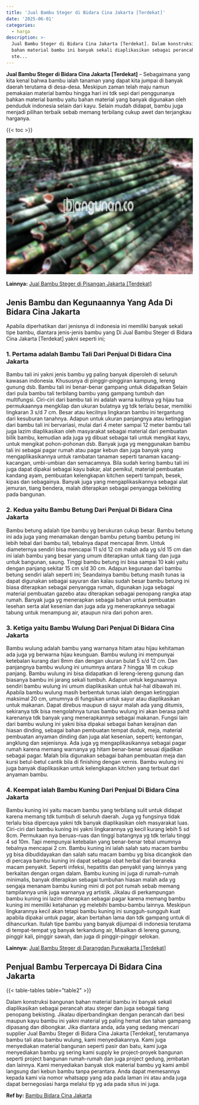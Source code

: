 ```yaml
---
title: 'Jual Bambu Steger di Bidara Cina Jakarta [Terdekat]'
date: '2025-06-01'
categories:
  - harga
description: >-
  Jual Bambu Steger di Bidara Cina Jakarta [Terdekat]. Dalam konstruksi bangunan
  bahan material bambu ini banyak sekali diaplikasikan sebagai perancah atau
  ste...
---
```


**Jual Bambu Steger di Bidara Cina Jakarta \[Terdekat\]** – Sebagaimana yang kita kenal bahwa bambu ialah tanaman yang dapat kita jumpai di banyak daerah terutama di desa-desa. Meskipun zaman telah maju namun pemakaian material bambu hingga hari ini tdk sepi dari penggunanya bahkan material bambu yaitu bahan material yang banyak digunakan oleh penduduk indonesia selain dari kayu. Selain mudah didapat, bambu juga menjadi pilihan terbaik sebab memang terbilang cukup awet dan terjangkau harganya.

{{< toc >}}

![Jual Bambu Steger di Bidara Cina Jakarta [Terdekat]](/images/jual-bambu-tali-39.png)

**Lainnya:** [Jual Bambu Steger di Pisangan Jakarta \[Terdekat\]](https://bambu.bangunan.co/jual-bambu-steger-di-pisangan-jakarta-terdekat/)

## Jenis Bambu dan Kegunaannya Yang Ada Di Bidara Cina Jakarta

Apabila diperhatikan dari jenisnya di indonesia ini memiliki banyak sekali tipe bambu, diantara jenis-jenis bambu yang Di Jual Bambu Steger di Bidara Cina Jakarta \[Terdekat\] yakni seperti ini;

### 1\. Pertama adalah Bambu Tali Dari Penjual Di Bidara Cina Jakarta

Bambu tali ini yakni jenis bambu yg paling banyak diperoleh di seluruh kawasan indonesia. Khususnya di pinggir-pinggiran kampung, lereng gunung dsb. Bambu tali ini benar-benar gampang untuk didapatkan Selain dari pula bambu tali terbilang bambu yang gampang tumbuh dan multifungsi. Ciri-ciri dari bambu tali ini adalah warna kulitnya yg hijau tua permukaannya mengkilap dan ukuran bulatnya yg tdk terlalu besar, memiliki lingkaran 3 s/d 7 cm. Besar atau kecilnya lingkaran bambu ini tergantung dari kesuburan tanahnya. Adapun untuk ukuran panjangnya atau ketinggian dari bambu tali ini bervariasi, mulai dari 4 meter sampai 12 meter bambu tali juga lazim diaplikasikan oleh masyarakat sebagai material dari pembuatan bilik bambu, kemudian ada juga yg dibuat sebagai tali untuk mengikat kayu, untuk mengikat pohon-pohonan dsb. Banyak juga yg menggunakan bambu tali ini sebagai pagar rumah atau pagar kebun dan juga banyak yang mengaplikasikannya untuk rambatan tanaman seperti tanaman kacang-kacangan, umbi-umbian dan semacamnya. Bila sudah kering bambu tali ini juga dapat dipakai sebagai kayu bakar, alat pemikul, material pembuatan kandang ayam, pembuatan kelengkapan kitchen seperti tampah, besek, kipas dan sebagainya. Banyak juga yang mengaplikasikannya sebagai alat jemuran, tiang bendera, malah diterapkan sebagai penyangga bekisting pada bangunan.

### 2\. Kedua yaitu Bambu Betung Dari Penjual Di Bidara Cina Jakarta

Bambu betung adalah tipe bambu yg berukuran cukup besar. Bambu betung ini ada juga yang menamakan dengan bambu petung bambu petung ini lebih tebal dari bambu tali, tebalnya dapat mencapai 8mm. Untuk diameternya sendiri bisa mencapai 11 s/d 12 cm malah ada yg s/d 15 cm dan ini ialah bambu yang besar yang umum diterapkan untuk tiang dan juga untuk bangunan, saung. Tinggi bambu betung ini bisa sampai 10 kaki yaitu dengan panjang sekitar 15 cm s/d 30 cm. Adapun kegunaan dari bambu betung sendiri ialah seperti ini; Seandainya bambu betung masih tunas ia dapat digunakan sebagai sayuran dan kalau sudah besar bambu betung ini biasa diterapkan sebagai penyangga rumah, digunakan juga sebagai material pembuatan gazebo atau diterapkan sebagai penopang rangka atap rumah. Banyak juga yg menerapkan sebagai bahan untuk pembuatan lesehan serta alat kesenian dan juga ada yg menerapkannya sebagai tabung untuk menampung air, ataupun nira dari pohon aren.

### 3\. Ketiga yaitu Bambu Wulung Dari Penjual Di Bidara Cina Jakarta

Bambu wulung adalah bambu yang warnanya hitam atau hijau kehitaman ada juga yg berwarna hijau keunguan. Bambu wulung ini mempunyai ketebalan kurang dari 8mm dan dengan ukuran bulat 5 s/d 12 cm. Dan panjangnya bambu wulung ini umumnya antara 7 hingga 18 m cukup panjang. Bambu wulung ini bisa didapatkan di lereng-lereng gunung dan biasanya bambu ini jarang sekali tumbuh. Adapun untuk kegunaannya sendiri bambu wulung ini umum diaplikasikan untuk hal-hal dibawah ini. Apabila bambu wulung masih berbentuk tunas ialah dengan ketinggian maksimal 20 cm, umumnya di fungsikan untuk sayur atau diaplikasikan untuk makanan. Dapat direbus maupun di sayur malah ada yang ditumis, sekiranya tdk bisa mengolahnya tunas bambu wulung ini akan berasa pahit karenanya tdk banyak yang menerapkannya sebagai makanan. Fungsi lain dari bambu wulung ini yakni bisa dipakai sebagai bahan kerajinan dan hiasan dinding, sebagai bahan pembuatan tempat duduk, meja, material pembuatan anyaman dinding dan juga alat kesenian, seperti; kentongan, angklung dan sejenisnya. Ada juga yg mengaplikasikannya sebagai pagar rumah karena memang warnanya yg hitam benar-benar sesuai dijadikan sebagai pagar. Malah bila digunakan sebagai bahan pembuatan meja dan kursi betul-betul cantik bila di finishing dengan vernis. Bambu wulung ini juga banyak diaplikasikan untuk kelengkapan kitchen yang terbuat dari anyaman bambu.

### 4\. Keempat ialah Bambu Kuning Dari Penjual Di Bidara Cina Jakarta

Bambu kuning ini yaitu macam bambu yang terbilang sulit untuk didapat karena memang tdk tumbuh di seluruh daerah. Juga yg fungsinya tidak terlalu bisa dipercaya yakni tdk banyak diaplikasikan oleh masyarakat luas. Ciri-ciri dari bambu kuning ini yakni lingkarannya yg kecil kurang lebih 5 sd 8cm. Permukaan nya beruas-ruas dan tinggi batangnya yg tdk terlalu tinggi 4 sd 10m. Tapi mempunyai ketebalan yang benar-benar tebal umumnya tebalnya mencapai 2 cm. Bambu kuning ini ialah salah satu macam bambu yg bisa dibudidayakan dan salah satu macam bambu yg bisa dicangkok dan di percaya bambu kuning ini dapat sebagai obat herbal dari beraneka macam penyakit. Seperti infeksi, hepatitis dan penyakit yang lainnya yang berkaitan dengan organ dalam. Bambu kuning ini juga di rumah-rumah minimalis, banyak diterapkan sebagai tumbuhan hiasan malah ada yg sengaja menanam bambu kuning mini di pot pot rumah sebab memang tampilannya unik juga warnanya yg artistik. Jikalau di perkampungan bambu kuning ini lazim diterapkan sebagai pagar karena memang bambu kuning ini memiliki ketahanan yg melebihi bambu-bambu lainnya. Meskipun lingkarannya kecil akan tetapi bambu kuning ini sungguh-sungguh kuat apabila dipakai untuk pagar, akan bertahan lama dan tdk gampang untuk di dihancurkan. Itulah tipe bambu yang banyak dijumpai di indonesia terutama di tempat-tempat yg banyak terkandung air, Misalkan di lereng gunung, pinggir kali, pinggir sawah, dan juga di pinggir-pinggir selokan.

**Lainnya:** [Jual Bambu Steger di Darangdan Purwakarta \[Terdekat\]](https://bambu.bangunan.co/jual-bambu-steger-di-darangdan-purwakarta-terdekat/)

## Penjual Bambu Terpercaya Di Bidara Cina Jakarta

{{< table-tables table="table2" >}}

Dalam konstruksi bangunan bahan material bambu ini banyak sekali diaplikasikan sebagai perancah atau steger dan juga sebagai tiang penopang bekisting. Jikalau diperbandingkan dengan perancah dari besi maupun kayu bambu ini yakni material yg paling hemat dan tahan gampang dipasang dan dibongkar. Jika diantara anda, ada yang sedang mencari supplier Jual Bambu Steger di Bidara Cina Jakarta \[Terdekat\], terutamanya bambu tali atau bambu wulung, kami menyediakannya. Kami juga menyediakan material bangunan seperti pasir dan batu, kami juga menyediakan bambu yg sering kami supply ke project-proyek bangunan seperti project bangunan rumah-rumah dan juga project gedung, jembatan dan lainnya. Kami menyediakan banyak stok material bambu yg kami ambil langsung dari kebun bambu tanpa perantara. Anda dapat memesannya kepada kami via nomor whatsapp yang ada pada laman ini atau anda juga dapat bernegosiasi harga melalui tlp yg ada pada situs ini juga.

**Ref by:** [Bambu Bidara Cina Jakarta](https://id.wikipedia.org/wiki/Bambu)
